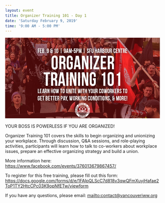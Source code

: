 ```yaml
---
layout: event
title: Organizer Training 101 - Day 1
date: 'Saturday February 9, 2019'
time: '9:00 AM - 5:00 PM'
---
```


![](/assets/uploads/2019-02-09_ot101.jpg)

YOUR BOSS IS POWERLESS IF YOU ARE ORGANIZED!

Organizer Training 101 covers the skills to begin organizing and unionizing your workplace. Through discussion, Q&A sessions, and role-playing activities, participants will learn how to talk to co-workers about workplace issues, prepare an effective organizing strategy and build a union.

More information here: <a href="https://www.facebook.com/events/376013679867457/">https://www.facebook.com/events/376013679867457/</a>

To register for this free training, please fill out this form: <a href="https://docs.google.com/forms/d/e/1FAIpQLScC7d818v3qwQFmXuyjHafae2ToP1TY2HtcCPc03K9opNfETw/viewform">https://docs.google.com/forms/d/e/1FAIpQLScC7d818v3qwQFmXuyjHafae2ToP1TY2HtcCPc03K9opNfETw/viewform</a>

If you have any questions, please email: <mailto:contact@vancouveriww.org>
